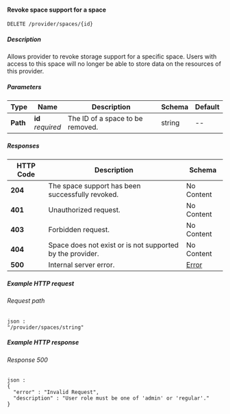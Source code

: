 
<a name="revoke_space_support"></a>
#### Revoke space support for a space
```
DELETE /provider/spaces/{id}
```


##### Description
Allows provider to revoke storage support for a specific space. Users with access to this space will no longer be able to store data on the resources of this provider.


##### Parameters

|Type|Name|Description|Schema|Default|
|---|---|---|---|---|
|**Path**|**id**  <br>*required*|The ID of a space to be removed.|string|--|


##### Responses

|HTTP Code|Description|Schema|
|---|---|---|
|**204**|The space support has been successfully revoked.|No Content|
|**401**|Unauthorized request.|No Content|
|**403**|Forbidden request.|No Content|
|**404**|Space does not exist or is not supported by the provider.|No Content|
|**500**|Internal server error.|[Error](../definitions/Error.md#error)|


##### Example HTTP request

###### Request path
```
json :
"/provider/spaces/string"
```


##### Example HTTP response

###### Response 500
```
json :
{
  "error" : "Invalid Request",
  "description" : "User role must be one of 'admin' or 'regular'."
}
```



